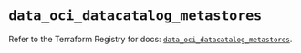 # `data_oci_datacatalog_metastores`

Refer to the Terraform Registry for docs: [`data_oci_datacatalog_metastores`](https://registry.terraform.io/providers/hashicorp/oci/7.19.0/docs/data-sources/datacatalog_metastores).
